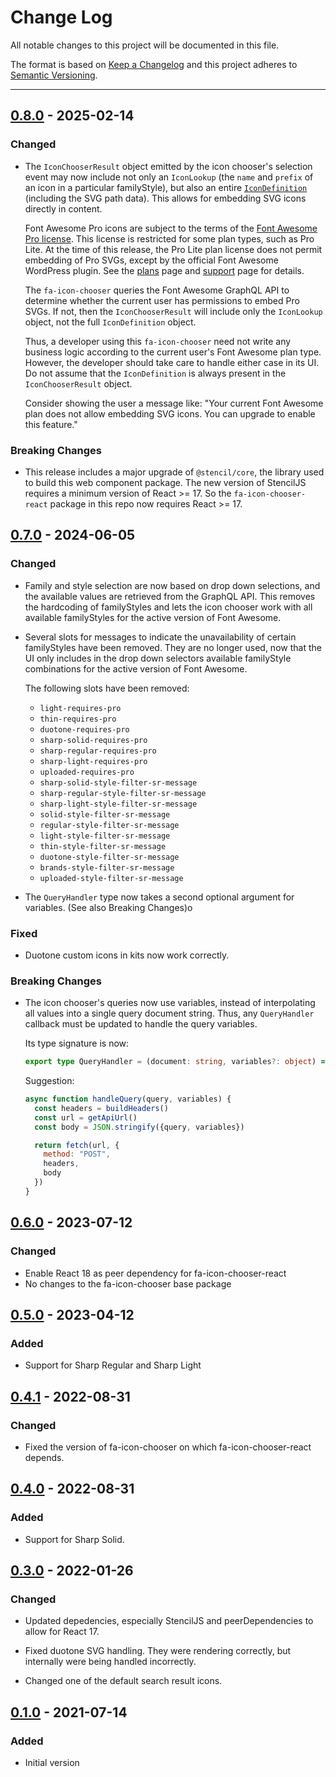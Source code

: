# Change Log

All notable changes to this project will be documented in this file.

The format is based on [Keep a Changelog](http://keepachangelog.com/) and this project adheres to [Semantic Versioning](http://semver.org/).

---
## [0.8.0](https://github.com/FortAwesome/fa-icon-chooser/releases/tag/0.8.0) - 2025-02-14

### Changed

- The `IconChooserResult` object emitted by the icon chooser's selection event may now include
  not only an `IconLookup` (the `name` and `prefix` of an icon in a particular familyStyle),
  but also an entire [`IconDefinition`](https://docs.fontawesome.com/apis/javascript/methods#findicondefinitionparams) (including the SVG path data).
  This allows for embedding SVG icons directly in content.

  Font Awesome Pro icons are subject to the terms of the [Font Awesome Pro license](https://fontawesome.com/license).
  This license is restricted for some plan types, such as Pro Lite. At the time of this release,
  the Pro Lite plan license does not permit embedding of Pro SVGs, except by the official
  Font Awesome WordPress plugin. See the [plans](https://fontawesome.com/plans) page and [support](https://fontawesome.com/support)
  page for details.

  The `fa-icon-chooser` queries the Font Awesome GraphQL API to determine whether the current user
  has permissions to embed Pro SVGs. If not, then the `IconChooserResult` will include only the
  `IconLookup` object, not the full `IconDefinition` object.

  Thus, a developer using this `fa-icon-chooser` need not write any business logic according to
  the current user's Font Awesome plan type. However, the developer should take care to handle
  either case in its UI. Do not assume that the `IconDefinition` is always present in the
  `IconChooserResult` object.

  Consider showing the user a message like: "Your current Font Awesome plan does not allow embedding SVG icons.
  You can upgrade to enable this feature."

### Breaking Changes

- This release includes a major upgrade of `@stencil/core`, the library used to build this web component
  package. The new version of StencilJS requires a minimum version of React >= 17.
  So the `fa-icon-chooser-react` package in this repo now requires React >= 17.

## [0.7.0](https://github.com/FortAwesome/fa-icon-chooser/releases/tag/0.7.0) - 2024-06-05

### Changed

- Family and style selection are now based on drop down selections, and the available
  values are retrieved from the GraphQL API. This removes the hardcoding of familyStyles
  and lets the icon chooser work with all available familyStyles for the active version
  of Font Awesome.
- Several slots for messages to indicate the unavailability of certain familyStyles
  have been removed. They are no longer used, now that the UI only includes in
  the drop down selectors available familyStyle combinations for the active version
  of Font Awesome.

  The following slots have been removed:
  - `light-requires-pro`
  - `thin-requires-pro`
  - `duotone-requires-pro`
  - `sharp-solid-requires-pro`
  - `sharp-regular-requires-pro`
  - `sharp-light-requires-pro`
  - `uploaded-requires-pro`
  - `sharp-solid-style-filter-sr-message`
  - `sharp-regular-style-filter-sr-message`
  - `sharp-light-style-filter-sr-message`
  - `solid-style-filter-sr-message`
  - `regular-style-filter-sr-message`
  - `light-style-filter-sr-message`
  - `thin-style-filter-sr-message`
  - `duotone-style-filter-sr-message`
  - `brands-style-filter-sr-message`
  - `uploaded-style-filter-sr-message`

- The `QueryHandler` type now takes a second optional argument for variables.
  (See also Breaking Changes)o

### Fixed
- Duotone custom icons in kits now work correctly.

### Breaking Changes

- The icon chooser's queries now use variables, instead of interpolating all values
  into a single query document string. Thus, any `QueryHandler` callback must be updated
  to handle the query variables.

  Its type signature is now:

  ```typescript
  export type QueryHandler = (document: string, variables?: object) => Promise<any>;
  ```

  Suggestion:

  ```javascript
  async function handleQuery(query, variables) {
    const headers = buildHeaders()
    const url = getApiUrl()
    const body = JSON.stringify({query, variables})

    return fetch(url, {
      method: "POST",
      headers,
      body
    })
  }
  ```


## [0.6.0](https://github.com/FortAwesome/fa-icon-chooser/releases/tag/0.6.0) - 2023-07-12

### Changed

- Enable React 18 as peer dependency for fa-icon-chooser-react
- No changes to the fa-icon-chooser base package

## [0.5.0](https://github.com/FortAwesome/fa-icon-chooser/releases/tag/0.5.0) - 2023-04-12

### Added

- Support for Sharp Regular and Sharp Light

## [0.4.1](https://github.com/FortAwesome/fa-icon-chooser/releases/tag/0.4.1) - 2022-08-31

### Changed

- Fixed the version of fa-icon-chooser on which fa-icon-chooser-react depends.

## [0.4.0](https://github.com/FortAwesome/fa-icon-chooser/releases/tag/0.4.0) - 2022-08-31

### Added

- Support for Sharp Solid.

## [0.3.0](https://github.com/FortAwesome/fa-icon-chooser/releases/tag/0.3.0) - 2022-01-26

### Changed

- Updated depedencies, especially StencilJS and peerDependencies to allow for React 17.

- Fixed duotone SVG handling. They were rendering correctly, but internally were being handled incorrectly.

- Changed one of the default search result icons.

## [0.1.0](https://github.com/FortAwesome/fa-icon-chooser/releases/tag/0.1.0) - 2021-07-14

### Added

- Initial version
